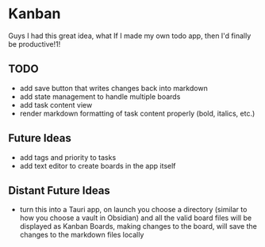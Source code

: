 # Kanban

Guys I had this great idea, what If I made my own todo app, then I'd finally be productive!1!

## TODO

- add save button that writes changes back into markdown
- add state management to handle multiple boards
- add task content view
- render markdown formatting of task content properly (bold, italics, etc.)

## Future Ideas

- add tags and priority to tasks
- add text editor to create boards in the app itself

## Distant Future Ideas

- turn this into a Tauri app, on launch you choose a directory (similar to how you choose a vault in Obsidian) and all the valid board files will be displayed as Kanban Boards, making changes to the board, will save the changes to the markdown files locally
